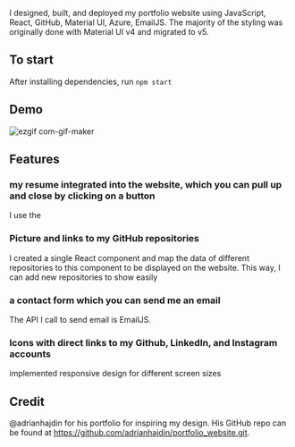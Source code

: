 I designed, built, and deployed my portfolio website using JavaScript, React, GitHub, Material UI, Azure, EmailJS. The majority of the styling was originally done with Material UI v4 and migrated to v5.
## To start
After installing dependencies, run `npm start`

## Demo
![ezgif com-gif-maker](https://user-images.githubusercontent.com/90943803/169675441-6cbbda3c-e48d-4043-8a29-1ec11874c22a.gif)

## Features
### my resume integrated into the website, which you can pull up and close by clicking on a button 
I use the 
### Picture and links to my GitHub repositories
I created a single React component and map the data of different repositories to this component to be displayed on the website. This way, I can add new repositories to show easily 
### a contact form which you can send me an email 
The API I call to send email is EmailJS.
### Icons with direct links to my Github, LinkedIn, and Instagram accounts 
implemented responsive design for different screen sizes

## Credit
@adrianhajdin for his portfolio for inspiring my design. His GitHub repo can be found at https://github.com/adrianhajdin/portfolio_website.git. 
